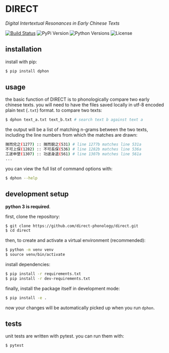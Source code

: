 # DIRECT
_Digital Intertextual Resonances in Early Chinese Texts_

[![Build Status](https://travis-ci.org/direct-phonology/direct.svg?branch=master)](https://travis-ci.org/direct-phonology/direct)
![PyPi Version](https://img.shields.io/pypi/v/dphon.svg?style=flat)
![Python Versions](https://img.shields.io/pypi/pyversions/dphon.svg?style=flat)
![License](https://img.shields.io/pypi/l/dphon.svg?style=flat)

## installation

install with pip:

```sh
$ pip install dphon
```

## usage

the basic function of DIRECT is to phonologically compare two early chinese texts. you will need to have the files saved locally in utf-8 encoded plain text (`.txt`) format. to compare two texts:

```sh
$ dphon text_a.txt text_b.txt # search text b against text a
```

the output will be a list of matching n-grams between the two texts, including the line numbers from which the matches are drawn:

```sh
揣而兌之(1277) :: 揣而銳之(531) # line 1277b matches line 531a
不可上保(1282) :: 不可長保(536) # line 1282b matches line 536a
工遂申墜(1307) :: 功遂身退(561) # line 1307b matches line 561a
...
```

you can view the full list of command options with:
```sh
$ dphon --help
```

## development setup

**python 3 is required**. 

first, clone the repository:

```sh
$ git clone https://github.com/direct-phonology/direct.git
$ cd direct
```

then, to create and activate a virtual environment (recommended):

```sh
$ python -m venv venv
$ source venv/bin/activate
```

install dependencies:

```sh
$ pip install -r requirements.txt
$ pip install -r dev-requirements.txt
```

finally, install the package itself in development mode:

```sh
$ pip install -e .
```

now your changes will be automatically picked up when you run `dphon`.

## tests

unit tests are written with pytest. you can run them with:

```sh
$ pytest
```
